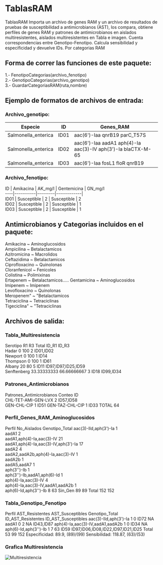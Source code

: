 # TablasRAM
TablasRAM Importa un archivo de genes RAM y un archivo de resultados de pruebas de susceptibilidad a antimicrobianos (AST), los compara, obtiene perfiles de genes RAM y patrones de antimicrobianos en aislados multiresistentes, aislados multiresistentes en Tabla e imagen. Cuenta correspondencias entre Genotipo-Fenotipo. Calcula sensibilidad y especificidad y devuelve IDs. Por categorias RAM

## Forma de correr las funciones de este paquete:     

  1.- FenotipoCategorias(archivo_fenotipo)     
  2.- GenotipoCategorias(archivo_genotipo)      
  3.- GuardarCategoriasRAM(ruta,nombre)      
  
## Ejemplo de formatos de archivos de entrada:    

  ### Archivo_genotipo:    

Especie	| ID | Genes_RAM  
----|----|-----
Salmonella_enterica	| ID01 | aac(6')-Iaa	qnrB19	parC_T57S     
Salmonella_enterica |	ID02 | aac(6')-Iaa	aadA1	aph(4)-Ia	aac(3)-IV	aph(3')-Ia	blaCTX-M-65    
Salmonella_enterica |	ID03 | aac(6')-Iaa	fosL1	floR	qnrB19     

### Archivo_fenotipo:

ID  | Amikacina	| AK_mg/l | Gentemicina	| GN_mg/l    
----|-----------|---------|-------------|     
ID01	| Susceptible	| 2	| Susceptible	| 2    
ID02	| Susceptible	| 2	| Susceptible	| 1    
ID03	| Susceptible	| 2	| Susceptible	| 1    

## Antimicrobianos y Categorias incluidos en el paquete:   
         
Amikacina ~ Aminoglucosidos   
Ampicilina ~ Betalactamicos    
Azitromicina ~ Macrolidos     
Ceftazidima ~ Betalactamicos     
Ciprofloxacino ~ Quinolonas      
Cloranfenicol ~ Fenicoles     
Colistina ~ Polimixinas     
Ertapenem ~ Betalactamicos.....
Gentamicina ~ Aminoglucosidos     
Imipenem ~ Imipenem    
Levofloxacino ~ Quinolonas    
Meropenem" ~ "Betalactamicos     
Tetraciclina ~ Tetraciclinas    
Tigeciclina" ~ "Tetraciclinas    

## Archivos de salida:    
### Tabla_Multiresistencia    
  Serotipo	R1	R3	Total	ID_R1	ID_R3    
Hadar	0	100	2		ID01,ID02    
Newport	0	100	1		ID14    
Thompson	0	100	1		ID61    
Albany	20	80	5	ID11	ID97,ID97,ID25,ID59    
Senftenberg	33.33333333	66.66666667	3	ID18	ID99,ID34    

### Patrones_Antimicrobianos     
Patrones_Antimicrobianos	Conteo	ID     
CHL-TET-AMI-GEN-LVX	2	ID57,ID58    
GEN-CHL-CIP	1	ID51
GEN-TAZ-CHL-CIP	1	ID33
TOTAL	64	

### Perfil_Genes_RAM_Aminoglucosidos 
Perfil	No_Aislados	Genotipo_Total
aac(3)-IId,aph(3')-Ia	1	
aadA1	2	
aadA1,aph(4)-Ia,aac(3)-IV	21	
aadA1,aph(4)-Ia,aac(3)-IV,aph(3')-Ia	17	
aadA2	4	
aadA2,aadA2b,aph(4)-Ia,aac(3)-IV	1	
aadA2b	1	
aadA5,aadA7	1	
aph(3'')-Ib	1	
aph(3'')-Ib,aadA1,aph(6)-Id	1	
aph(4)-Ia,aac(3)-IV	4	
aph(4)-Ia,aac(3)-IV,aadA1,aadA2b	1	
aph(6)-Id,aph(3'')-Ib	8	63
Sin_Gen	89	89
Total	152	152

### Tabla_Genotipo_Fenotipo
Perfil	AST_Resistentes	AST_Susceptibles	Genotipo_Total	ID_AST_Resistentes	ID_AST_Susceptibles
aac(3)-IId,aph(3')-Ia	1	0		ID72	NA
aadA1	0	2		NA	ID43,ID87
aph(4)-Ia,aac(3)-IV,aadA1,aadA2b	1	0		ID34	NA
aph(6)-Id,aph(3'')-Ib	1	7	63	ID59	ID97,ID06,ID08,ID22,ID97,ID21,ID25
Total	53	99	152	Especificidad: 89.9, (89)/(99)	Sensibilidad: 118.87, (63)/(53)


### Grafica Multiresistencia

![Multiresistencia](https://user-images.githubusercontent.com/113209694/215827673-a7dd7594-5284-4012-a786-4cbe955aab71.png)





